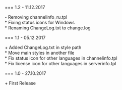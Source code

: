 === 1.2 - 11.12.2017

\- Removing channelinfo_ru.tpl  
\* Fixing status icons for Windows  
\* Renaming ChangeLog.txt to change.log

=== 1.1 - 05.12.2017

\+ Added ChangeLog.txt in style path  
\* Move main styles in another file  
\* Fix status icon for other languages in channelinfo.tpl  
\* Fix license icon for other languages in serverinfo.tpl

=== 1.0 - 27.10.2017

\+ First Release